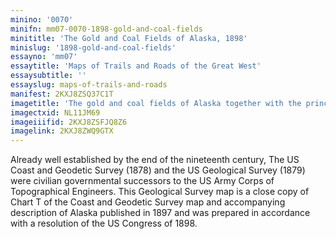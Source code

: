 ```yaml
---
minino: '0070'
minifn: mm07-0070-1898-gold-and-coal-fields
minititle: 'The Gold and Coal Fields of Alaska, 1898'
minislug: '1898-gold-and-coal-fields'
essayno: 'mm07'
essaytitle: 'Maps of Trails and Roads of the Great West'
essaysubtitle: ''
essayslug: maps-of-trails-and-roads
manifest: 2KXJ8ZSQ37C1T
imagetitle: 'The gold and coal fields of Alaska together with the principal steamer routes and trails'
imagectxid: NL11JM69
imageiiifid: 2KXJ8ZSFJQ8Z6
imagelink: 2KXJ8ZWQ9GTX
---
```

Already well established by the end of the nineteenth century, The US Coast and Geodetic Survey (1878) and the US Geological Survey (1879) were civilian governmental successors to the US Army Corps of Topographical Engineers. This Geological Survey map is a close copy of Chart T of the Coast and Geodetic Survey map and accompanying description of Alaska published in 1897 and was prepared in accordance with a resolution of the US Congress of 1898.


